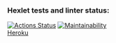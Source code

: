 ### Hexlet tests and linter status:
[![Actions Status](https://github.com/IvanSavDev/frontend-project-lvl4/workflows/hexlet-check/badge.svg)](https://github.com/IvanSavDev/frontend-project-lvl4/actions)
[![Maintainability](https://api.codeclimate.com/v1/badges/8ac0ac68d6af988a8b60/maintainability)](https://codeclimate.com/github/IvanSavDev/frontend-project-lvl4/maintainability)  
[Heroku](https://infinite-sierra-68639.herokuapp.com/)
